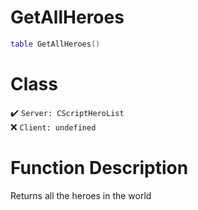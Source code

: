 # GetAllHeroes
```lua
table GetAllHeroes()
```
# Class
✔️ `Server: CScriptHeroList`  
❌ `Client: undefined`  

# Function Description
Returns all the heroes in the world
